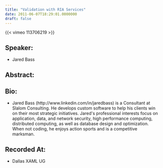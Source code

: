 ```yaml
---
title: "Validation with RIA Services"
date: 2011-06-07T18:29:01.0000000
draft: false
---
```


{{< vimeo 113706219 >}}

## Speaker:

 - Jared Bass

## Abstract:



## Bio:

 - <p>Jared Bass (http://www.linkedin.com/in/jaredbass) is a Consultant at Slalom Consulting. He develops custom software to help his clients win on their most strategic initiatives. Jared's professional interests focus on application, data, and network security, high performance computing, distributed computing, as well as database design and optimization. When not coding, he enjoys action sports and is a competitive marksman.</p>

## Recorded At:

 - Dallas XAML UG

